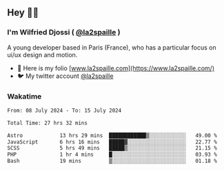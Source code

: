 ## Hey 👋🏾
### I'm Wilfried Djossi ( <a href="https://twitter.com/la2spaille/" target="_blank">@la2spaille</a> )
A young developer based in Paris (France), who has a particular focus on ui/ux design and motion.

- 🎨 Here is my folio [www.la2spaille.com](https://www.la2spaille.com/)
- 🐦 My twitter account [@la2spaille](https://twitter.com/la2spaille/)

### Wakatime
<!--START_SECTION:waka-->

```txt
From: 08 July 2024 - To: 15 July 2024

Total Time: 27 hrs 32 mins

Astro            13 hrs 29 mins  ████████████▒░░░░░░░░░░░░   49.00 %
JavaScript       6 hrs 16 mins   █████▓░░░░░░░░░░░░░░░░░░░   22.77 %
SCSS             5 hrs 49 mins   █████▒░░░░░░░░░░░░░░░░░░░   21.15 %
PHP              1 hr 4 mins     █░░░░░░░░░░░░░░░░░░░░░░░░   03.93 %
Bash             19 mins         ▒░░░░░░░░░░░░░░░░░░░░░░░░   01.18 %
```

<!--END_SECTION:waka-->
<!--
**la2spaille/la2spaille** is a ✨ _special_ ✨ repository because its `README.md` (this file) appears on your GitHub profile.

Here are some ideas to get you started:

- 🔭 I’m currently working on ...
- 🌱 I’m currently learning ...
- 👯 I’m looking to collaborate on ...
- 🤔 I’m looking for help with ...
- 💬 Ask me about ...
- 📫 How to reach me: ...
- 😄 Pronouns: ...
- ⚡ Fun fact: ...
-->
